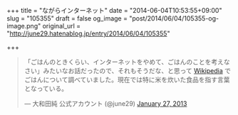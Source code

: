 +++
title = "ながらインターネット"
date = "2014-06-04T10:53:55+09:00"
slug = "105355"
draft = false
og_image = "post/2014/06/04/105355-og-image.png"
original_url = "http://june29.hatenablog.jp/entry/2014/06/04/105355"

+++

<p></p>
<blockquote class="twitter-tweet" lang="en">
<p>「ごはんのときくらい、インターネットをやめて、ごはんのことを考えなさい」みたいなお話だったので、それもそうだな、と思って <a class="keyword" href="http://d.hatena.ne.jp/keyword/Wikipedia">Wikipedia</a> でごはんについて調べていました。現在では特に米を炊いた食品を指す言葉となっている。</p>— 大和田純 公式アカウント (@june29) <a href="https://twitter.com/june29/statuses/295489805712773120">January 27, 2013</a>
</blockquote>
<script async src="//platform.twitter.com/widgets.js" charset="utf-8"></script>